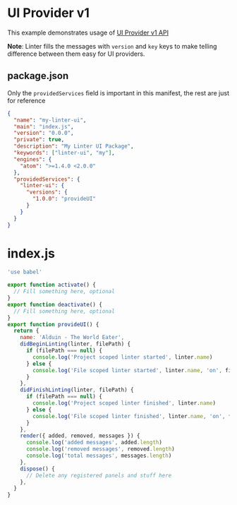 # UI Provider v1

This example demonstrates usage of [UI Provider v1 API](../types/ui-provider-v1.md)

**Note**: Linter fills the messages with `version` and `key` keys to make telling difference between them easy for UI providers.

## package.json

Only the `providedServices` field is important in this manifest, the rest are just for reference

```json
{
  "name": "my-linter-ui",
  "main": "index.js",
  "version": "0.0.0",
  "private": true,
  "description": "My Linter UI Package",
  "keywords": ["linter-ui", "my"],
  "engines": {
    "atom": ">=1.4.0 <2.0.0"
  },
  "providedServices": {
    "linter-ui": {
      "versions": {
        "1.0.0": "provideUI"
      }
    }
  }
}
```

# index.js

```js
'use babel'

export function activate() {
  // Fill something here, optional
}
export function deactivate() {
  // Fill something here, optional
}
export function provideUI() {
  return {
    name: 'Alduin - The World Eater',
    didBeginLinting(linter, filePath) {
      if (filePath === null) {
        console.log('Project scoped linter started', linter.name)
      } else {
        console.log('File scoped linter started', linter.name, 'on', filePath)
      }
    },
    didFinishLinting(linter, filePath) {
      if (filePath === null) {
        console.log('Project scoped linter finished', linter.name)
      } else {
        console.log('File scoped linter finished', linter.name, 'on', filePath)
      }
    },
    render({ added, removed, messages }) {
      console.log('added messages', added.length)
      console.log('removed messages', removed.length)
      console.log('total messages', messages.length)
    },
    dispose() {
      // Delete any registered panels and stuff here
    },
  }
}

```
